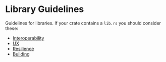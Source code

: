 ﻿<!-- Copyright (c) Microsoft Corporation. Licensed under the MIT license. -->

# Library Guidelines

Guidelines for libraries. If your crate contains a `lib.rs` you should consider these:

- [Interoperability](./interop/)
- [UX](./ux/)
- [Resilience](./resilience/)
- [Building](./building/)
